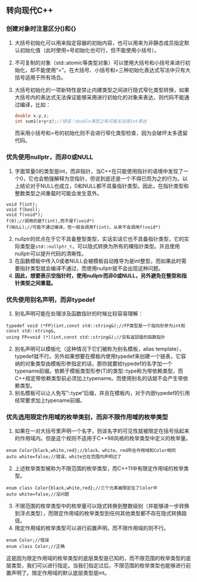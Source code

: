## 转向现代C++

### 创建对象时注意区分()和{}

1. 大括号初始化可以用来指定容器的初始内容，也可以用来为非静态成员指定默认初始化值（此时使用=号初始化也可行，但不能使用小括号）。

2. 不可复制的对象（std::atomic等类型对象）可以使用大括号和小括号来进行初始化，却不能使用“=”。在大括号、小括号和=三种初始化表达式写法中只有大括号适用于所有场合。

3. 大括号初始化的一项新特性是禁止内建类型之间进行隐式窄化类型转换，如果大括号内的表达式无法保证能够采用进行初始化的对象来表达，则代码不能通过编译，比如：

   ```c++
   double x,y,z;
   int sum1{x+y+z};//错误！double类型之和可能无法用int表达
   ```

   而采用小括号和=号的初始化则不会进行窄化类型检查，因为会破坏太多遗留代码。
### 优先使用nullptr，而非0或NULL
1. 字面常量0的类型是int，而非指针，当C++在只能使用指针的语境中发现了一个0，它也会勉强解释为空指针，但说到底还是一个不得已而为之的行为。以上结论对于NULL也成立，0和NULL都不具备指针类型。因此，在指针类型和整数类型之间重载时可能会发生意外。
```
void f(int);
void f(bool);
void f(void*);
f(0);//调用的是f(int),而不是f(void*)
f(NULL);//可能不通过编译，但一般会调用f(int)。从来不会调用f(void*)
```
2. nullptr的优点在于它不具备整型类型，实话实话它也不具备指针类型，它的实际类型是`std::nullptr_t`，可以隐式转换为所有的裸指针类型。并且使用nullptr可以提升代码的清晰性。
3. 在函数模板中传入0或者NULL会被模板自动推导为是int整型，而如果此时需要指针类型就会编译不通过，而使用nullptr就不会出现这种问题。
4. **因此，想要表示空指针时，使用nullptr而非0或NULL，另外避免在整型和指针类型之间重载。**
### 优先使用别名声明，而非typedef
1. 别名声明可能在处理涉及函数指针的时候比较容易理解：
```
typedef void (*FP)(int,const std::string&);//FP类型是一个指向形参为int和const std::string&,
using FP=void (*)(int,const std::string&);//没有返回值的函数指针
```
2. 别名声明可以模板化（这种情况下它们被称为别名模板，alias template），typedef就不行。另外如果想要在模板内使用typedef来创建一个链表，它容纳的对象类型由模板形参指定的话，那你就要给typedef的名字加一个typename前缀。依赖于模板类型形参(T)的类型::type称为带依赖类型，而C++规定带依赖类型前必须加上typename。而使用别名的话就不会产生带依赖类型。
3. 别名模板可以让人免写”::type“后缀，并且在模板内，对于内嵌typedef的引用经常要求加上typename前缀。
### 优先选用限定作用域的枚举类别，而非不限作用域的枚举类型
1. 如果在一对大括号里声明一个名字，则该名字的可见性就被限定在括号括起来的作用域内。但是这个规则不适用于C++98风格的枚举类型中定义的枚举量。
```
enum Color{black,white,red};//black、white、red所在作用域和Color相同
auto white=false;//错误，white已在范围内声明过了
```
2. 上述枚举类型被称为不限范围的枚举类型，而C++11中有限定作用域的枚举类型。
```
enum class Color{black,white,red};//三个元素被限定在了Color中
auto white=false;//没问题
```
3. 不限范围的枚举类型中的枚举量可以隐式转换到整数级别（并能够进一步转换到浮点类型），而限定作用域的枚举类型到任何其他类型都不存在隐式转换路径。
4. 限定作用域的枚举类型可以进行前置声明，而不限作用域的则不行。
```
enum Color;//错误
enum class Color;//正确
```
这是因为限定作用域的枚举类型的底层类型是已知的，而不限范围的枚举类型的底层类型，我们可以进行指定。当我们指定过后，不限范围的枚举类型也能够进行前置声明了。限定作用域的默认底层类型是int。